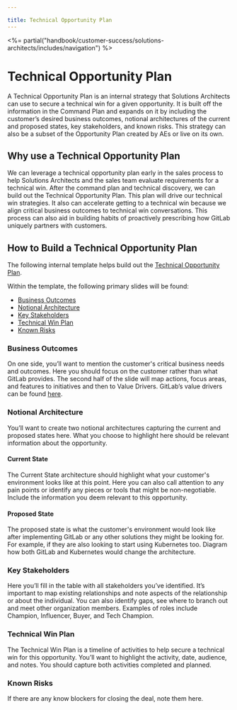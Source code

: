 ```yaml
---

title: Technical Opportunity Plan
---
```







<%= partial("handbook/customer-success/solutions-architects/includes/navigation") %>

# Technical Opportunity Plan


A Technical Opportunity Plan is an internal strategy that Solutions Architects can use to secure a technical win for a given opportunity. It is built off the information in the Command Plan and expands on it by including the customer’s desired business outcomes, notional architectures of the current and proposed states, key stakeholders, and known risks. This strategy can also be a subset of the Opportunity Plan created by AEs or live on its own.


## Why use a Technical Opportunity Plan 
We can leverage a technical opportunity plan early in the sales process to help Solutions Architects and the sales team evaluate requirements for a technical win. After the command plan and technical discovery, we can build out the Technical Opportunity Plan. This plan will drive our technical win strategies. It also can accelerate getting to a technical win because we align critical business outcomes to technical win conversations. This process can also aid in building habits of proactively prescribing how GitLab uniquely partners with customers.

## How to Build a Technical Opportunity Plan

The following internal template helps build out the [Technical Opportunity Plan](https://docs.google.com/presentation/d/1RFvOrf-aKXOzPBxLdlF5lkAnBLUTQlUNSFbWlVArA9o/edit?usp=sharing). 


Within the template, the following primary slides will be found:
- [Business Outcomes](#business-outcomes)
- [Notional Architecture](#notional-architecture)
- [Key Stakeholders](#key-stakeholders)
- [Technical Win Plan](#technical-win-plan)
- [Known Risks](#known-risks)

### Business Outcomes
On one side, you’ll want to mention the customer's critical business needs and outcomes. Here you should focus on the customer rather than what GitLab provides. The second half of the slide will map actions, focus areas, and features to initiatives and then to Value Drivers. GitLab’s value drivers can be found [here](https://about.gitlab.com/handbook/sales/command-of-the-message/#customer-value-drivers). 

### Notional Architecture
You’ll want to create two notional architectures capturing the current and proposed states here. What you choose to highlight here should be relevant information about the opportunity. 
    
#### Current State 
The Current State architecture should highlight what your customer's environment looks like at this point. Here you can also call attention to any pain points or identify any pieces or tools that might be non-negotiable. Include the information you deem relevant to this opportunity. 

#### Proposed State 
The proposed state is what the customer's environment would look like after implementing GitLab or any other solutions they might be looking for. For example, if they are also looking to start using Kubernetes too. Diagram how both GitLab and Kubernetes would change the architecture. 

### Key Stakeholders
Here you’ll fill in the table with all stakeholders you’ve identified. It’s important to map existing relationships and note aspects of the relationship or about the individual. You can also identify gaps, see where to branch out and meet other organization members. Examples of roles include Champion, Influencer, Buyer, and Tech Champion. 

### Technical Win Plan 
The Technical 	Win Plan is a timeline of activities to help secure a technical win for this opportunity. You’ll want to highlight the activity, date, audience, and notes. You should capture both activities completed and planned. 

### Known Risks
If there are any know blockers for closing the deal, note them here.